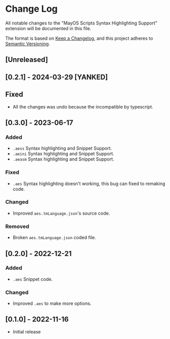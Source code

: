 # Change Log

All notable changes to the "MayOS Scripts Syntax Highlighting Support" extension will be documented in this file.

The format is based on [Keep a Changelog](http://keepachangelog.com/),
and this project adheres to [Semantic Versioning](https://semver.org/spec/v2.0.0.html).

## [Unreleased]

## [0.2.1] - 2024-03-29 [YANKED]

## Fixed

- All the changes was undo because the incompatible by typescript.

## [0.3.0] - 2023-06-17

### Added

- `.aess` Syntax highlighting and Snippet Support.
- `.aeini` Syntax highlighting and Snippet Support.
- `.aeasm` Syntax highlighting and Snippet Support.

### Fixed

- `.aes` Syntax highlighting doesn't working, this bug can fixed to remaking code.

### Changed

- Improved `aes.tmLanguage.json`'s source code.

### Removed

- Broken `aes.tmLanguage.json` coded file.

## [0.2.0] - 2022-12-21

### Added

- `.aes` Snippet code.

### Changed

- Improved `.aes` to make more options.

## [0.1.0] - 2022-11-16

- Initial release
